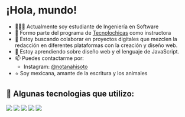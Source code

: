 
# ¡Hola, mundo!

- 👩🏻‍💻 Actualmente soy estudiante de Ingeniería en Software
- 🌱 Formo parte del programa de [Tecnolochicas](https://tecnolochicas.mx/) como instructora
- 👯 Estoy buscando colaborar en proyectos digitales que mezclen la redacción en diferentes plataformas con la creación y diseño web.
- 🤔 Estoy aprendiendo sobre diseño web y el lenguaje de JavaScript.
- 📫 Puedes contactarme por:
  * Instagram: [@notanahisoto](https://www.instagram.com/notanahisoto/) 
- ⭐ Soy mexicana, amante de la escritura y los animales

## 🎯 Algunas tecnologias que utilizo: 
<img src="https://img.shields.io/badge/HTML5-E34F26?style=for-the-badge&logo=html5&logoColor=white" />
<img src="https://img.shields.io/badge/CSS3-1572B6?style=for-the-badge&logo=css3&logoColor=white" />
<img src="https://img.shields.io/badge/JavaScript-323330?style=for-the-badge&logo=javascript&logoColor=F7DF1E" />
<img src="https://img.shields.io/badge/GitHub-100000?style=for-the-badge&logo=github&logoColor=white" />
<img src="https://img.shields.io/badge/Visual_Studio_Code-0078D4?style=for-the-badge&logo=visual%20studio%20code&logoColor=white" />
